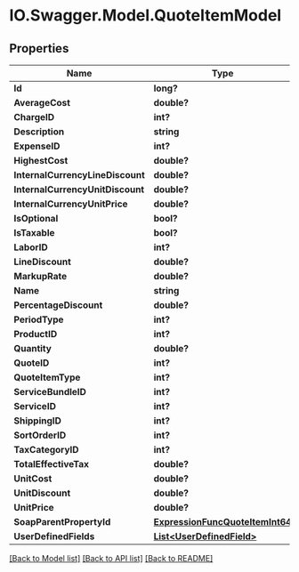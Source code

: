 # IO.Swagger.Model.QuoteItemModel
## Properties

Name | Type | Description | Notes
------------ | ------------- | ------------- | -------------
**Id** | **long?** |  | [optional] 
**AverageCost** | **double?** |  | [optional] 
**ChargeID** | **int?** |  | [optional] 
**Description** | **string** |  | [optional] 
**ExpenseID** | **int?** |  | [optional] 
**HighestCost** | **double?** |  | [optional] 
**InternalCurrencyLineDiscount** | **double?** |  | [optional] 
**InternalCurrencyUnitDiscount** | **double?** |  | [optional] 
**InternalCurrencyUnitPrice** | **double?** |  | [optional] 
**IsOptional** | **bool?** |  | [optional] 
**IsTaxable** | **bool?** |  | [optional] 
**LaborID** | **int?** |  | [optional] 
**LineDiscount** | **double?** |  | [optional] 
**MarkupRate** | **double?** |  | [optional] 
**Name** | **string** |  | [optional] 
**PercentageDiscount** | **double?** |  | [optional] 
**PeriodType** | **int?** |  | [optional] 
**ProductID** | **int?** |  | [optional] 
**Quantity** | **double?** |  | [optional] 
**QuoteID** | **int?** |  | [optional] 
**QuoteItemType** | **int?** |  | [optional] 
**ServiceBundleID** | **int?** |  | [optional] 
**ServiceID** | **int?** |  | [optional] 
**ShippingID** | **int?** |  | [optional] 
**SortOrderID** | **int?** |  | [optional] 
**TaxCategoryID** | **int?** |  | [optional] 
**TotalEffectiveTax** | **double?** |  | [optional] 
**UnitCost** | **double?** |  | [optional] 
**UnitDiscount** | **double?** |  | [optional] 
**UnitPrice** | **double?** |  | [optional] 
**SoapParentPropertyId** | [**ExpressionFuncQuoteItemInt64**](ExpressionFuncQuoteItemInt64.md) |  | [optional] 
**UserDefinedFields** | [**List&lt;UserDefinedField&gt;**](UserDefinedField.md) |  | [optional] 

[[Back to Model list]](../README.md#documentation-for-models) [[Back to API list]](../README.md#documentation-for-api-endpoints) [[Back to README]](../README.md)

